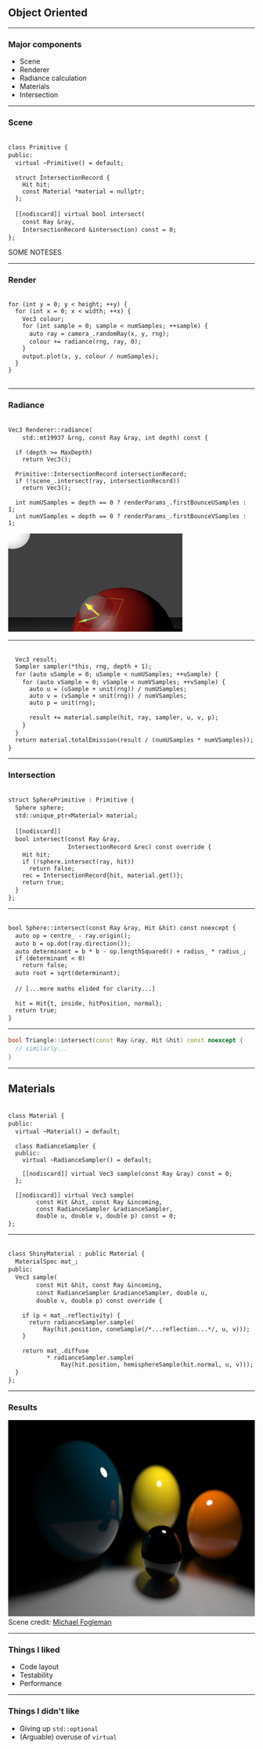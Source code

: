 <div class="white-bg">

## Object Oriented

</div>

---

<div class="white-bg">

### Major components

* Scene
* Renderer
* Radiance calculation
* Materials
* Intersection

</div>

---

### Scene <!-- .element: class="white-bg" -->

<pre><code class="cpp" data-trim data-noescape>
class Primitive {
public:
  virtual ~Primitive() = default;
  
<div class="fragment highlight-current-code" data-fragment-index="1">  struct IntersectionRecord {
    Hit hit;
    const Material *material = nullptr;
  };
</div>
  [[nodiscard]] <span class="fragment highlight-current-code" data-fragment-index="2">virtual</span> <span class="fragment highlight-current-code" data-fragment-index="3">bool</span> intersect(
    const Ray &ray, 
    <span class="fragment highlight-current-code" data-fragment-index="3">IntersectionRecord &intersection</span>) const = 0;
};
</code></pre>

<aside class="notes">
SOME NOTESES
</aside>

---

### Render <!-- .element: class="white-bg" -->

<pre><code class="cpp" data-trim data-noescape>
<div class="fragment highlight-current-code" data-fragment-index="1">for (int y = 0; y < height; ++y) {
  for (int x = 0; x < width; ++x) {
</div>    Vec3 colour;
<div class="fragment highlight-current-code" data-fragment-index="2">    for (int sample = 0; sample < numSamples; ++sample) {
</div>      <span class="fragment highlight-current-code" data-fragment-index="3">auto ray = camera_.randomRay(x, y, rng);</span>
      colour += <span class="fragment highlight-current-code" data-fragment-index="4">radiance(rng, ray, 0);</span>
<div class="fragment highlight-current-code" data-fragment-index="2">    }
</div>    <span class="fragment highlight-current-code" data-fragment-index="5">output.plot(x, y, colour / numSamples);</span>
<div class="fragment highlight-current-code" data-fragment-index="1">  }
}
</div>
</code></pre>

---

### Radiance <!--- .element: class="white-bg" --->

<pre><code class="cpp" data-trim data-noescape>
Vec3 Renderer::radiance(
    std::mt19937 &rng, const Ray &ray, int depth) const {

<div class="fragment highlight-current-code">  if (depth >= MaxDepth)
    return Vec3();
</div>
<div class="fragment highlight-current-code">  Primitive::IntersectionRecord intersectionRecord;
  if (!scene_.intersect(ray, intersectionRecord))
    return Vec3();
</div>
<div class="fragment highlight-current-code">  int numUSamples = depth == 0 ? renderParams_.firstBounceUSamples : 1;
  int numVSamples = depth == 0 ? renderParams_.firstBounceVSamples : 1;
</div></code></pre>

<img src="images/render_pt6.png" height=200 class="no-border fragment" alt="Light scattered randomly from a point on a sphere">

---

<pre><code class="cpp" data-trim data-noescape>
  Vec3 result;
<div class="fragment highlight-current-code" data-fragment-index="2">  Sampler sampler(*this, rng, depth + 1);
</div>  for (auto uSample = 0; uSample < numUSamples; ++uSample) {
    for (auto vSample = 0; vSample < numVSamples; ++vSample) {
<div class="fragment highlight-current-code" data-fragment-index="1">      auto u = (uSample + unit(rng)) / numUSamples;
      auto v = (vSample + unit(rng)) / numVSamples;
      auto p = unit(rng);
</div>
<div class="fragment highlight-current-code" data-fragment-index="2">      result += material.sample(hit, ray, sampler, u, v, p);
</div>    }
  }
<div class="fragment highlight-current-code" data-fragment-index="3">  return material.totalEmission(result / (numUSamples * numVSamples));
</div>}
</code></pre>

---

### Intersection <!--- .element: class="white-bg" --->

<pre><code class="cpp" data-trim data-noescape>
struct SpherePrimitive : Primitive {
  Sphere sphere;
  std::unique_ptr&lt;Material> material;

  [[nodiscard]]  
  bool intersect(const Ray &ray,
                 IntersectionRecord &rec) const override {
    Hit hit;
<div class="fragment highlight-current-code" data-fragment-index="1">    if (!sphere.intersect(ray, hit))
      return false;
</div><div class="fragment highlight-current-code" data-fragment-index="2">    rec = IntersectionRecord{hit, material.get()};
    return true;
</div>  }
};
</code></pre>

---

<pre><code class="cpp" data-trim data-noescape>
bool Sphere::intersect(const Ray &ray, Hit &hit) const noexcept {
  auto op = centre_ - ray.origin();
  auto b = op.dot(ray.direction());
  auto determinant = b * b - op.lengthSquared() + radius_ * radius_;
<div class="fragment highlight-current-code" data-fragment-index="1">  if (determinant &lt; 0)
    return false;
</div>  auto root = sqrt(determinant);

  // [...more maths elided for clarity...]

<div class="fragment highlight-current-code" data-fragment-index="2">  hit = Hit{t, inside, hitPosition, normal};
  return true;
</div>}
</code></pre>

---

```cpp
bool Triangle::intersect(const Ray &ray, Hit &hit) const noexcept {
  // similarly...
}
```

---

## Materials <!--- .element: class="white-bg" --->

<pre><code class="cpp" data-trim data-noescape>
class Material {
public:
  virtual ~Material() = default;

<div class="fragment highlight-current-code">  class RadianceSampler {
  public:
    virtual ~RadianceSampler() = default;

    [[nodiscard]] virtual Vec3 sample(const Ray &ray) const = 0;
  };
</div>
<div class="fragment highlight-current-code">  [[nodiscard]] virtual Vec3 sample(
        const Hit &hit, const Ray &incoming,
        const RadianceSampler &radianceSampler,
        double u, double v, double p) const = 0;
</div>};
</code></pre>

---

<pre><code class="cpp" data-trim data-noescape>
class ShinyMaterial : public Material {
  MaterialSpec mat_;
public:
  Vec3 sample(
        const Hit &hit, const Ray &incoming,
        const RadianceSampler &radianceSampler, double u,
        double v, double p) const override {
        
<div class="fragment highlight-current-code">    if (p < mat_.reflectivity) {
      return radianceSampler.sample(
          Ray(hit.position, coneSample(/*...reflection...*/, u, v)));
    }
</div>    
<div class="fragment highlight-current-code">    return mat_.diffuse
           * radianceSampler.sample(
               Ray(hit.position, hemisphereSample(hit.normal, u, v)));
</div>  }
};
</code></pre>

---

<div class="white-bg">

### Results

<img src="images/image.ex1.png" height="400" alt="A close up of several spheres with differing material types">

<div class="attribution">Scene credit: <a href="https://michaelfogleman.com">Michael Fogleman</a></div>
</div>

---

<div class="white-bg">

### Things I liked

* Code layout
* Testability
* Performance

</div>

---

<div class="white-bg">

### Things I didn't like

* Giving up `std::optional`
* (Arguable) overuse of `virtual`

</div>
